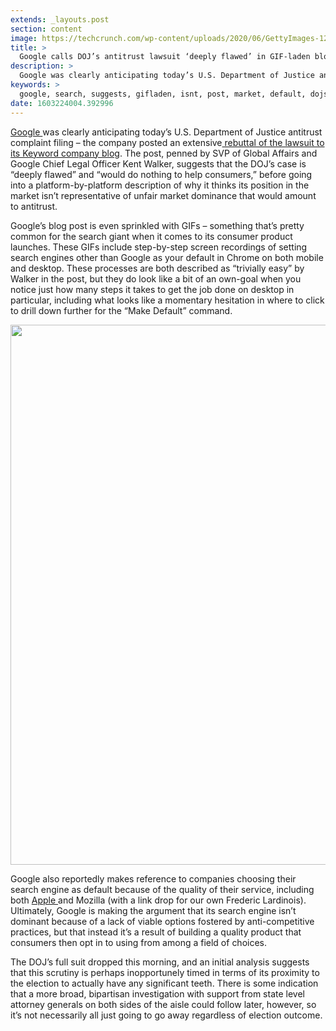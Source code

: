 ```yaml
--- 
extends: _layouts.post 
section: content 
image: https://techcrunch.com/wp-content/uploads/2020/06/GettyImages-1207206244.jpg?w=600 
title: > 
  Google calls DOJ’s antitrust lawsuit ‘deeply flawed’ in GIF-laden blog response – TechCrunch 
description: > 
  Google was clearly anticipating today’s U.S. Department of Justice antitrust complaint filing – the company posted an extensive rebuttal of the lawsuit to its Keyword company blog.Google’s blog post is even sprinkled with GIFs – something that’s pretty common for the search giant when it comes to its consumer product launches.These GIFs include step-by-step screen recordings of setting search engines other than Google as your default in Chrome on both mobile and desktop.Google also reportedly makes reference to companies choosing their search engine as default because of the quality of their service, including both Apple and Mozilla (with a link drop for our own Frederic Lardinois).The DOJ’s full suit dropped this morning, and an initial analysis suggests that this scrutiny is perhaps inopportunely timed in terms of its proximity to the election to actually have any significant teeth. 
keywords: > 
  google, search, suggests, gifladen, isnt, post, market, default, dojs, lawsuit, walker, quality, product, techcrunch, calls, response, blog, flawed, deeply 
date: 1603224004.392996 
--- 
```

<div><p id="speakable-summary"><a class="crunchbase-link" href="https://crunchbase.com/organization/google" target="_blank">Google </a> was clearly anticipating today&#8217;s U.S. Department of Justice antitrust complaint filing &#8211; the company posted an extensive<a href="https://blog.google/outreach-initiatives/public-policy/response-doj"> rebuttal of the lawsuit to its Keyword company blog</a>. The post, penned by SVP of Global Affairs and Google Chief Legal Officer Kent Walker, suggests that the DOJ&#8217;s case is &#8220;deeply flawed&#8221; and &#8220;would do nothing to help consumers,&#8221; before going into a platform-by-platform description of why it thinks its position in the market isn&#8217;t representative of unfair market dominance that would amount to antitrust.</p>
<p>Google&#8217;s blog post is even sprinkled with GIFs &#8211; something that&#8217;s pretty common for the search giant when it comes to its consumer product launches. These GIFs include step-by-step screen recordings of setting search engines other than Google as your default in Chrome on both mobile and desktop. These processes are both described as &#8220;trivially easy&#8221; by Walker in the post, but they do look like a bit of an own-goal when you notice just how many steps it takes to get the job done on desktop in particular, including what looks like a momentary hesitation in where to click to drill down further for the &#8220;Make Default&#8221; command.</p>
<p></p><img class="size-full wp-image-2063330" src="https://techcrunch.com/wp-content/uploads/2020/10/setting_your_chrome_settings_on_desktop.gif" alt="" width="1024" height="864"><p class="piano-inline-promo"></p>
<p>Google also reportedly makes reference to companies choosing their search engine as default because of the quality of their service, including both <a class="crunchbase-link" href="https://crunchbase.com/organization/apple" target="_blank">Apple </a> and Mozilla (with a link drop for our own Frederic Lardinois). Ultimately, Google is making the argument that its search engine isn&#8217;t dominant because of a lack of viable options fostered by anti-competitive practices, but that instead it&#8217;s a result of building a quality product that consumers then opt in to using from among a field of choices.</p>
<p>The DOJ&#8217;s full suit dropped this morning, and an initial analysis suggests that this scrutiny is perhaps inopportunely timed in terms of its proximity to the election to actually have any significant teeth. There is some indication that a more broad, bipartisan investigation with support from state level attorney generals on both sides of the aisle could follow later, however, so it&#8217;s not necessarily all just going to go away regardless of election outcome.</p>
</div>